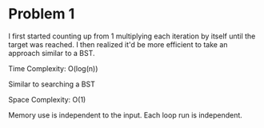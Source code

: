 # Problem 1

I first started counting up from 1 multiplying each iteration by itself until the target was reached. I then realized it'd be more efficient to take an approach similar to a BST. 

Time Complexity: O(log(n))

Similar to searching a BST

Space Complexity: O(1)

Memory use is independent to the input. Each loop run is independent.
